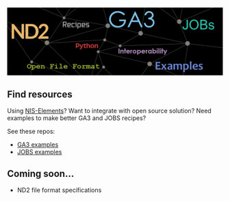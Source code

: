 ![Laboratory Imaging software and microscope](./github_header_11.png)

## Find resources

Using [NIS-Elements](https://www.nis-elements.cz/en)? Want to integrate with open source solution? Need examples to make better GA3 and JOBS recipes? 

See these repos:

- [GA3 examples](https://github.com/Laboratory-Imaging/GA3-examples-private)
- [JOBS examples](https://github.com/Laboratory-Imaging/JOBS-examples-private)

## Coming soon...
- ND2 file format specifications
